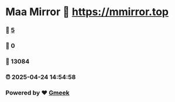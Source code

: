# Maa Mirror :link: https://mmirror.top 
### :page_facing_up: [5](https://mmirror.top/tag.html) 
### :speech_balloon: 0 
### :hibiscus: 13084 
### :alarm_clock: 2025-04-24 14:54:58 
### Powered by :heart: [Gmeek](https://github.com/Meekdai/Gmeek)
